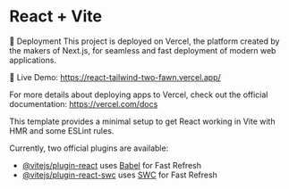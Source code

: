# React + Vite

🚀 Deployment
This project is deployed on Vercel, the platform created by the makers of Next.js, for seamless and fast deployment of modern web applications.

📍 Live Demo: https://react-tailwind-two-fawn.vercel.app/

For more details about deploying apps to Vercel, check out the official documentation: https://vercel.com/docs

This template provides a minimal setup to get React working in Vite with HMR and some ESLint rules.

Currently, two official plugins are available:

- [@vitejs/plugin-react](https://github.com/vitejs/vite-plugin-react/blob/main/packages/plugin-react/README.md) uses [Babel](https://babeljs.io/) for Fast Refresh
- [@vitejs/plugin-react-swc](https://github.com/vitejs/vite-plugin-react-swc) uses [SWC](https://swc.rs/) for Fast Refresh
